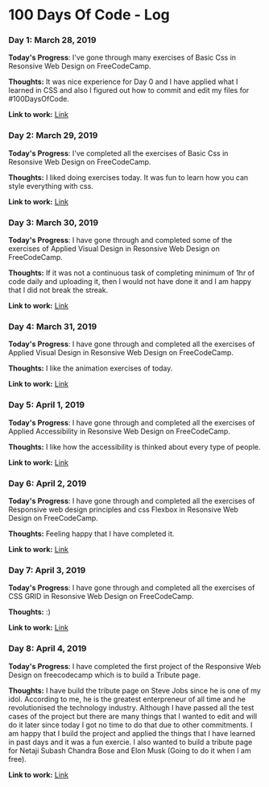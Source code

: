 # 100 Days Of Code - Log

### Day 1: March 28, 2019

**Today's Progress**: I've gone through many exercises of Basic Css in Resonsive Web Design on FreeCodeCamp.

**Thoughts:** It was nice experience for Day 0 and I have applied what I learned in CSS and also I figured out how to commit and edit my files for #100DaysOfCode.

**Link to work:** [Link](https://github.com/rishav10/100-days-of-code/blob/master/my_progress/Day%200)


### Day 2: March 29, 2019

**Today's Progress**: I've completed all the exercises of Basic Css in Resonsive Web Design on FreeCodeCamp.

**Thoughts:**  I liked doing exercises today. It was fun to learn how you can style everything with css.

**Link to work:** [Link](https://github.com/rishav10/100-days-of-code/blob/master/my_progress/Day1)


### Day 3: March 30, 2019

**Today's Progress**: I have gone through and completed some of the exercises of Applied Visual Design in Resonsive Web Design on FreeCodeCamp.

**Thoughts:** If it was not  a continuous task of completing minimum of 1hr of code daily and uploading it, then I would not have done it and I am happy that I did not break the streak.

**Link to work:** [Link](https://github.com/rishav10/100-days-of-code/blob/master/my_progress/Day%202)


### Day 4: March 31, 2019

**Today's Progress**: I have gone through and completed all the exercises of Applied Visual Design in Resonsive Web Design on FreeCodeCamp.

**Thoughts:** I like the animation exercises of today.

**Link to work:** [Link](https://github.com/rishav10/100-days-of-code/blob/master/my_progress/Day%203)




### Day 5: April 1, 2019

**Today's Progress**: I have gone through and completed all the exercises of Applied Accessibility in Resonsive Web Design on FreeCodeCamp.

**Thoughts:** I like how the accessibility is thinked about every type of people.

**Link to work:** [Link](https://github.com/rishav10/100-days-of-code/blob/master/my_progress/Day%204)




### Day 6: April 2, 2019

**Today's Progress**: I have gone through and completed all the exercises of Responsive web design principles and css Flexbox in Resonsive Web Design on FreeCodeCamp.

**Thoughts:** Feeling happy that I have completed it.

**Link to work:** [Link](https://github.com/rishav10/100-days-of-code/blob/master/my_progress/Day%205)



### Day 7: April 3, 2019

**Today's Progress**: I have gone through and completed all the exercises of CSS GRID in Resonsive Web Design on FreeCodeCamp.

**Thoughts:** :)

**Link to work:** [Link](https://github.com/rishav10/100-days-of-code/blob/master/my_progress/Day%206)



### Day 8: April 4, 2019

**Today's Progress**: I have completed the first project of the Responsive Web Design on freecodecamp which is to build a Tribute page. 

**Thoughts:** I have build the tribute page on Steve Jobs since he is one of my idol. According to me, he is the greatest enterpreneur of all time and he revolutionised the technology industry. Although I have passed all the test cases of the project but there are many things that I wanted to edit and will do it later since today I got no time to do that due to other commitments. I am happy that I build the project and applied the things that I have learned in past days and it was a fun exercie. I also wanted to build a tribute page for Netaji Subash Chandra Bose and Elon Musk (Going to do it when I am free).

**Link to work:** [Link](https://codepen.io/rishav22/full/LvGvRG)
